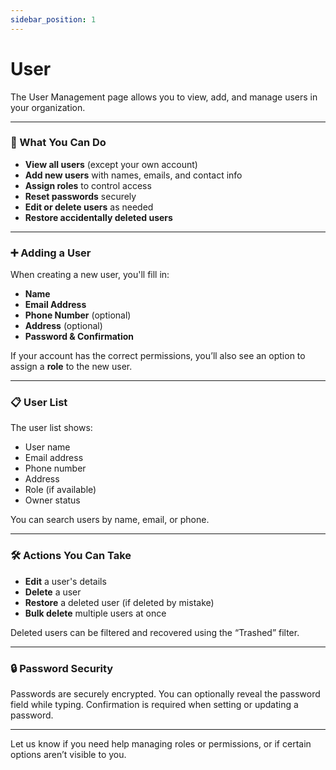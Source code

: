 ```yaml
---
sidebar_position: 1
---
```


# User


The User Management page allows you to view, add, and manage users in your organization.

---

### 👤 What You Can Do

- **View all users** (except your own account)
- **Add new users** with names, emails, and contact info
- **Assign roles** to control access
- **Reset passwords** securely
- **Edit or delete users** as needed
- **Restore accidentally deleted users**

---

### ➕ Adding a User

When creating a new user, you'll fill in:

- **Name**
- **Email Address**
- **Phone Number** (optional)
- **Address** (optional)
- **Password & Confirmation**

If your account has the correct permissions, you’ll also see an option to assign a **role** to the new user.

---

### 📋 User List

The user list shows:

- User name
- Email address
- Phone number
- Address
- Role (if available)
- Owner status

You can search users by name, email, or phone.

---

### 🛠 Actions You Can Take

- **Edit** a user's details
- **Delete** a user
- **Restore** a deleted user (if deleted by mistake)
- **Bulk delete** multiple users at once

Deleted users can be filtered and recovered using the “Trashed” filter.

---

### 🔒 Password Security

Passwords are securely encrypted. You can optionally reveal the password field while typing. Confirmation is required when setting or updating a password.

---

Let us know if you need help managing roles or permissions, or if certain options aren’t visible to you.